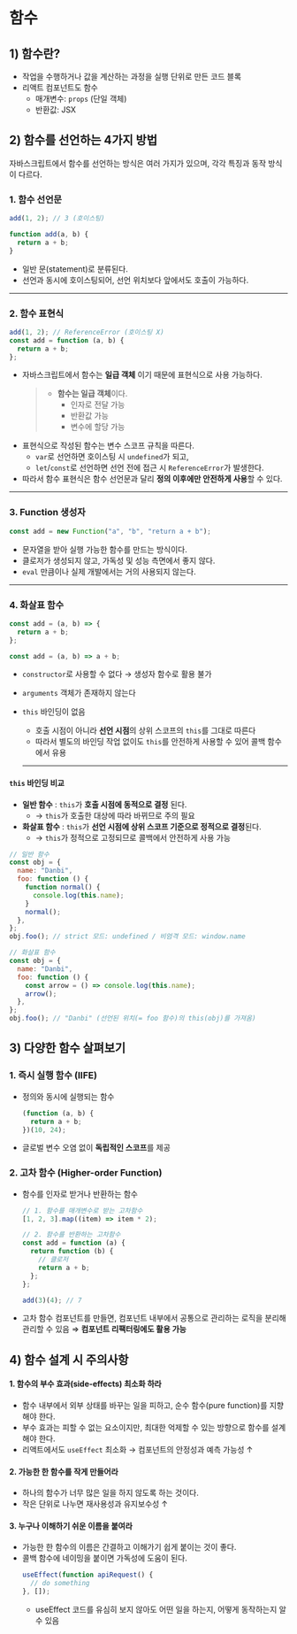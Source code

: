 # 함수

## 1) 함수란?

- 작업을 수행하거나 값을 계산하는 과정을 실행 단위로 만든 코드 블록
- 리액트 컴포넌트도 함수
  - 매개변수: `props` (단일 객체)
  - 반환값: JSX

## 2) 함수를 선언하는 4가지 방법

자바스크립트에서 함수를 선언하는 방식은 여러 가지가 있으며, 각각 특징과 동작 방식이 다르다.

### 1. 함수 선언문

```js
add(1, 2); // 3 (호이스팅)

function add(a, b) {
  return a + b;
}
```

- 일반 문(statement)로 분류된다.
- 선언과 동시에 호이스팅되어, 선언 위치보다 앞에서도 호출이 가능하다.

---

### 2. 함수 표현식

```js
add(1, 2); // ReferenceError (호이스팅 X)
const add = function (a, b) {
  return a + b;
};
```

- 자바스크립트에서 함수는 **일급 객체** 이기 때문에 표현식으로 사용 가능하다.
  > - **함수는 일급 객체**이다.
  >   - 인자로 전달 가능
  >   - 반환값 가능
  >   - 변수에 할당 가능
- 표현식으로 작성된 함수는 변수 스코프 규칙을 따른다.
  - `var`로 선언하면 호이스팅 시 `undefined`가 되고,
  - `let`/`const`로 선언하면 선언 전에 접근 시 `ReferenceError`가 발생한다.
- 따라서 함수 표현식은 함수 선언문과 달리 **정의 이후에만 안전하게 사용**할 수 있다.

---

### 3. Function 생성자

```js
const add = new Function("a", "b", "return a + b");
```

- 문자열을 받아 실행 가능한 함수를 만드는 방식이다.
- 클로저가 생성되지 않고, 가독성 및 성능 측면에서 좋지 않다.
- `eval` 만큼이나 실제 개발에서는 거의 사용되지 않는다.

---

### 4. 화살표 함수

```js
const add = (a, b) => {
  return a + b;
};

const add = (a, b) => a + b;
```

- `constructor`로 사용할 수 없다 → 생성자 함수로 활용 불가
- `arguments` 객체가 존재하지 않는다
- `this` 바인딩이 없음

  - 호출 시점이 아니라 **선언 시점**의 상위 스코프의 `this`를 그대로 따른다
  - 따라서 별도의 바인딩 작업 없이도 `this`를 안전하게 사용할 수 있어 콜백 함수에서 유용

  ***

#### `this` 바인딩 비교

- **일반 함수** : `this`가 **호출 시점에 동적으로 결정** 된다.
  - → `this`가 호출한 대상에 따라 바뀌므로 주의 필요
- **화살표 함수** : `this`가 **선언 시점에 상위 스코프 기준으로 정적으로 결정**된다.
  - → `this`가 정적으로 고정되므로 콜백에서 안전하게 사용 가능

```js
// 일반 함수
const obj = {
  name: "Danbi",
  foo: function () {
    function normal() {
      console.log(this.name);
    }
    normal();
  },
};
obj.foo(); // strict 모드: undefined / 비엄격 모드: window.name

// 화살표 함수
const obj = {
  name: "Danbi",
  foo: function () {
    const arrow = () => console.log(this.name);
    arrow();
  },
};
obj.foo(); // "Danbi" (선언된 위치(= foo 함수)의 this(obj)를 가져옴)
```

## 3) 다양한 함수 살펴보기

### 1. 즉시 실행 함수 (IIFE)

- 정의와 동시에 실행되는 함수

  ```js
  (function (a, b) {
    return a + b;
  })(10, 24);
  ```

- 글로벌 변수 오염 없이 **독립적인 스코프**를 제공

### 2. 고차 함수 (Higher-order Function)

- 함수를 인자로 받거나 반환하는 함수

  ```js
  // 1. 함수를 매개변수로 받는 고차함수
  [1, 2, 3].map((item) => item * 2);

  // 2. 함수를 반환하는 고차함수
  const add = function (a) {
    return function (b) {
      // 클로저
      return a + b;
    };
  };

  add(3)(4); // 7
  ```

- 고차 함수 컴포넌트를 만들면, 컴포넌트 내부에서 공통으로 관리하는 로직을 분리해 관리할 수 있음 ⇒ **컴포넌트 리팩터링에도 활용 가능**

## 4) 함수 설계 시 주의사항

#### 1. 함수의 **부수 효과(side-effects) 최소화** 하라

- 함수 내부에서 외부 상태를 바꾸는 일을 피하고, 순수 함수(pure function)를 지향해야 한다.
- 부수 효과는 피할 수 없는 요소이지만, 최대한 억제할 수 있는 방향으로 함수를 설계해야 한다.
- 리액트에서도 `useEffect` 최소화 → 컴포넌트의 안정성과 예측 가능성 ↑

#### 2. 가능한 한 **함수를 작게 만들어라**

- 하나의 함수가 너무 많은 일을 하지 않도록 하는 것이다.
- 작은 단위로 나누면 재사용성과 유지보수성 ↑

#### 3. 누구나 **이해하기 쉬운 이름**을 붙여라

- 가능한 한 함수의 이름은 간결하고 이해가기 쉽게 붙이는 것이 좋다.
- 콜백 함수에 네이밍을 붙이면 가독성에 도움이 된다.
  ```js
  useEffect(function apiRequest() {
    // do something
  }, []);
  ```
  - useEffect 코드를 유심히 보지 않아도 어떤 일을 하는지, 어떻게 동작하는지 알 수 있음
